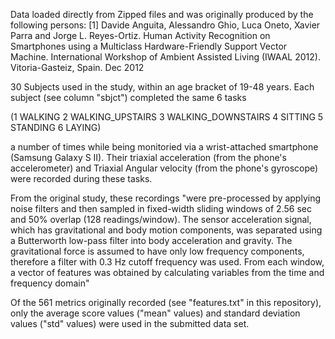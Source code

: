 Data loaded directly from Zipped files and was originally produced by the following persons:
[1] Davide Anguita, Alessandro Ghio, Luca Oneto, Xavier Parra and Jorge L. Reyes-Ortiz. Human Activity Recognition on Smartphones using a Multiclass Hardware-Friendly Support Vector Machine. International Workshop of Ambient Assisted Living (IWAAL 2012). Vitoria-Gasteiz, Spain. Dec 2012

30 Subjects used in the study, within an age bracket of 19-48 years.
Each subject (see column "sbjct") completed the same 6 tasks 

(1 WALKING
2 WALKING_UPSTAIRS
3 WALKING_DOWNSTAIRS
4 SITTING
5 STANDING
6 LAYING)

a number of times while being monitoried via a wrist-attached smartphone (Samsung Galaxy S II).  Their triaxial acceleration (from the phone's accelerometer) and Triaxial Angular velocity (from the phone's gyroscope) were recorded during these tasks.

From the original study, these recordings "were pre-processed by applying noise filters and then sampled in fixed-width sliding windows of 2.56 sec and 50% overlap (128 readings/window). The sensor acceleration signal, which has gravitational and body motion components, was separated using a Butterworth low-pass filter into body acceleration and gravity. The gravitational force is assumed to have only low frequency components, therefore a filter with 0.3 Hz cutoff frequency was used. 
From each window, a vector of features was obtained by calculating variables from the time and frequency domain"

Of the 561 metrics originally recorded (see "features.txt" in this repository), only the average score values ("mean" values) and standard deviation values ("std" values) were used in the submitted data set.
